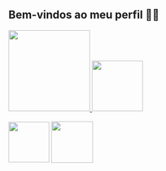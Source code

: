## Bem-vindos ao meu perfil 🤙🏿
<div>
  <a href="https://github.com/isnegs"/>
  <img height="160em" src="https://github-readme-stats.vercel.app/api?username=isnegs&show_icons=true&theme=nord&include_all_commits=true&count_private=true"/>
  <img height="100em" src="https://github-readme-stats.vercel.app/api/top-langs/?username=isnegs&layout=compact&langs_count=7&theme=nord"/>
</div>

<div style="display: inline_block"><br>
  <a href="https://negsti.blogspot.com/">
  <img align="center" width="80" src="https://img.shields.io/badge/Blogger-FF5722?style=for-the-badge&logo=blogger&logoColor=white"></a>
  <!-- <img align="center" width="80" src="https://img.shields.io/badge/YouTube-FF0000?style=for-the-badge&logo=youtube&logoColor=white"> -->
  <a href="https://www.linkedin.com/in/isnegs/">
  <img align="center" width="82" src="https://img.shields.io/badge/LinkedIn-0077B5?style=for-the-badge&logo=linkedin&logoColor=white"></a>
  <!--<img align="center" width="115" src="https://img.shields.io/badge/Stack_Overflow-FE7A16?style=for-the-badge&logo=stack-overflow&logoColor=white"> -->
</div>
